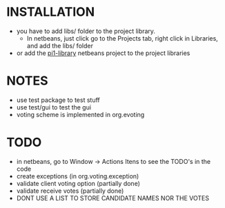# INSTALLATION
- you have to add libs/ folder to the project library.
  - In netbeans, just click go to the Projects tab, right click in Libraries,
and add the libs/ folder
- or add the [pi1-library](https://github.com/ntfc/pi1-library) netbeans project to the project libraries

# NOTES
 * use test package to test stuff
 * use test/gui to test the gui
 * voting scheme is implemented in org.evoting

# TODO
 - in netbeans, go to Window -> Actions Itens to see the TODO's in the code
 - create exceptions (in org.voting.exception)
 - validate client voting option (partially done)
 - validate receive votes (partially done)
 - DONT USE A LIST TO STORE CANDIDATE NAMES NOR THE VOTES
